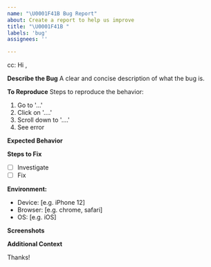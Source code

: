 ```yaml
---
name: "\U0001F41B Bug Report"
about: Create a report to help us improve
title: "\U0001F41B "
labels: 'bug'
assignees: ''

---
```

<!-- These comments automatically delete -->
<!-- @ mention users who should be in the loop next to cc: -->
cc: 
Hi <!-- add intended user -->,

**Describe the Bug**
A clear and concise description of what the bug is.

**To Reproduce**
Steps to reproduce the behavior:
1. Go to '...'
2. Click on '....'
3. Scroll down to '....'
4. See error

**Expected Behavior**
<!-- A clear and concise description of what you expected to happen. -->

**Steps to Fix**
- [ ] Investigate
- [ ] Fix

**Environment:**
 - Device: [e.g. iPhone 12]
 - Browser: [e.g. chrome, safari]
 - OS: [e.g. iOS]

**Screenshots**
<!-- If applicable, add screenshots to help explain your problem. -->

**Additional Context**
<!-- Add any other context about the problem here. -->

Thanks!
